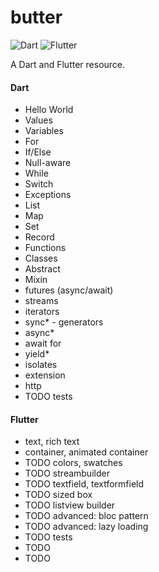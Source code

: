 # butter

![Dart](https://img.shields.io/badge/dart-3.0.6-blue) ![Flutter](https://img.shields.io/badge/flutter-3.10.6-blue)

A Dart and Flutter resource.

#### Dart
- Hello World
- Values
- Variables
- For
- If/Else
- Null-aware
- While
- Switch
- Exceptions
- List
- Map
- Set
- Record
- Functions
- Classes
- Abstract
- Mixin
- futures (async/await)
- streams
- iterators
- sync* - generators
- async* 
- await for
- yield*
- isolates
- extension
- http
- TODO tests

#### Flutter
- text, rich text
- container, animated container
- TODO colors, swatches
- TODO streambuilder
- TODO textfield, textformfield
- TODO sized box
- TODO listview builder
- TODO advanced: bloc pattern
- TODO advanced: lazy loading
- TODO tests
- TODO
- TODO